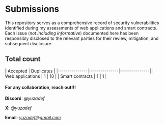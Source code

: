 # Submissions

This repository serves as a comprehensive record of security vulnerabilities identified during my assessments of web applications and smart contracts. Each issue (*not including informative*) documented here has been responsibly disclosed to the relevant parties for their review, mitigation, and subsequent disclosure.

## Total count

| Accepted | Duplicates |
|---------------|---------------|---------------|
| Web applications  | 1 | 10 |
| Smart contracts  | 1 | 1 |

#### For any collaboration, reach out!!!
**Discord**: *@yuzadef*

**X**: *@yuzadef*

**Email**: *yuzadef@gmail.com*
